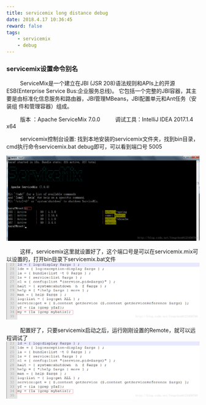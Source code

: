 ```yaml
---
title: servicemix long distance debug
date: 2018.4.17 10:36:45
reward: false
tags: 
    - servicemix
    - debug
---
```


### servicemix设置命令别名

&nbsp;&nbsp;&nbsp;&nbsp;&nbsp;&nbsp;&nbsp;&nbsp;&nbsp;ServiceMix是一个建立在JBI (JSR 208)语法规则和APIs上的开源ESB(Enterprise Service Bus:企业服务总线)。 它包括一个完整的JBI容器，其主要是由标准化信息服务和路由器，JBI管理MBeans，JBI配置单元和Ant任务（安装组 件和管理容器）组成。

&nbsp;&nbsp;&nbsp;&nbsp;&nbsp;&nbsp;&nbsp;&nbsp;&nbsp;版本 ：Apache ServiceMix 7.0.0 
&nbsp;&nbsp;&nbsp;&nbsp;&nbsp;&nbsp;&nbsp;&nbsp;&nbsp;调试工具：IntelliJ IDEA 2017.1.4 x64

&nbsp;&nbsp;&nbsp;&nbsp;&nbsp;&nbsp;&nbsp;&nbsp;&nbsp;servicemix控制台设置:
找到本地安装的servicemix文件夹，找到bin目录，cmd执行命令servicemix.bat debug即可，可以看到端口号 5005

![servicemix](https://github.com/ChenAdminChen/1996_imgs/blob/master/blog_img/servicemix/pre_defined_alias.png?raw=true)

&nbsp;&nbsp;&nbsp;&nbsp;&nbsp;&nbsp;&nbsp;&nbsp;&nbsp;这样，servicemix这里就设置好了，这个端口号是可以在servicemix.mix可以设置的，打开bin目录下servicemix.bat文件
![servicemix](https://github.com/ChenAdminChen/1996_imgs/blob/master/blog_img/servicemix/set_alias.png?raw=true)

&nbsp;&nbsp;&nbsp;&nbsp;&nbsp;&nbsp;&nbsp;&nbsp;&nbsp;配置好了，只要servicemix启动之后，运行刚刚设置的Remote，就可以远程调试了
![servicemix](https://github.com/ChenAdminChen/1996_imgs/blob/master/blog_img/servicemix/set_alias.png?raw=true)
